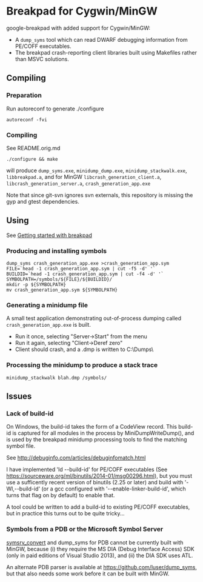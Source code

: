 # Breakpad for Cygwin/MinGW

google-breakpad with added support for Cygwin/MinGW:
- A `dump_syms` tool which can read DWARF debugging information from PE/COFF executables.
- The breakpad crash-reporting client libraries built using Makefiles rather than MSVC solutions.

## Compiling

### Preparation

Run autoreconf to generate ./configure

````
autoreconf -fvi
````

### Compiling

See README.orig.md

````
./configure && make
````

will produce `dump_syms.exe`, `minidump_dump.exe`, `minidump_stackwalk.exe`, `libbreakpad.a`,
and for MinGW `libcrash_generation_client.a`, `libcrash_generation_server.a`, `crash_generation_app.exe`

Note that since git-svn ignores svn externals, this repository is missing the
gyp and gtest dependencies.

## Using

See [Getting started with breakpad](https://chromium.googlesource.com/breakpad/breakpad/+/master/docs/getting_started_with_breakpad.md)

### Producing and installing symbols

````
dump_syms crash_generation_app.exe >crash_generation_app.sym
FILE=`head -1 crash_generation_app.sym | cut -f5 -d' '`
BUILDID=`head -1 crash_generation_app.sym | cut -f4 -d' '`
SYMBOLPATH=/symbols/${FILE}/${BUILDID}/
mkdir -p ${SYMBOLPATH}
mv crash_generation_app.sym ${SYMBOLPATH}
````

### Generating a minidump file

A small test application demonstrating out-of-process dumping called
`crash_generation_app.exe` is built.

- Run it once, selecting "Server->Start" from the menu
- Run it again, selecting "Client->Deref zero"
- Client should crash, and a .dmp is written to C:\Dumps\

### Processing the minidump to produce a stack trace

````
minidump_stackwalk blah.dmp /symbols/
````

## Issues

### Lack of build-id

On Windows, the build-id takes the form of a CodeView record.
This build-id is captured for all modules in the process by MiniDumpWriteDump(),
and is used by the breakpad minidump processing tools to find the matching
symbol file.

See http://debuginfo.com/articles/debuginfomatch.html

I have implemented 'ld --build-id' for PE/COFF executables (See
https://sourceware.org/ml/binutils/2014-01/msg00296.html), but you must use a
sufficently recent version of binutils (2.25 or later) and build with
'-Wl,--build-id' (or a gcc configured with '--enable-linker-build-id', which
turns that flag on by default) to enable that.

A tool could be written to add a build-id to existing PE/COFF executables, but in
practice this turns out to be quite tricky...

### Symbols from a PDB or the Microsoft Symbol Server

<a href="http://hg.mozilla.org/users/tmielczarek_mozilla.com/fetch-win32-symbols">
symsrv_convert</a> and dump_syms for PDB cannot be currently built with MinGW,
because (i) they require the MS DIA (Debug Interface Access) SDK (only in paid
editions of Visual Studio 2013), and (ii) the DIA SDK uses ATL.

An alternate PDB parser is available at https://github.com/luser/dump_syms, but
that also needs some work before it can be built with MinGW.
